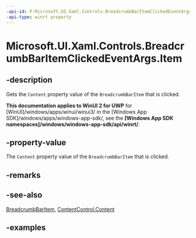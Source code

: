 ```yaml
---
-api-id: P:Microsoft.UI.Xaml.Controls.BreadcrumbBarItemClickedEventArgs.Item
-api-type: winrt property
---
```


# Microsoft.UI.Xaml.Controls.BreadcrumbBarItemClickedEventArgs.Item

<!--
public object Item { get; }
-->


## -description

Gets the `Content` property value of the `BreadcrumbBarItem` that is clicked.

**This documentation applies to WinUI 2 for UWP** for [WinUI]/windows/apps/winui/winui3/ in the [Windows App SDK]/windows/apps/windows-app-sdk/, see the **[Windows App SDK namespaces]/windows/windows-app-sdk/api/winrt/**.

## -property-value

The `Content` property value of the `BreadcrumbBarItem` that is clicked.

## -remarks

## -see-also

[BreadcrumbBarItem](breadcrumbbaritem.md), [ContentControl.Content](/uwp/api/windows.ui.xaml.controls.contentcontrol.content)

## -examples


